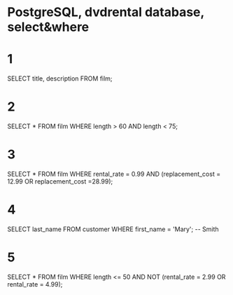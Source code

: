 # PostgreSQL, dvdrental database, select&where

# 1
SELECT title, description FROM film;

# 2
SELECT * FROM film WHERE length > 60 AND length < 75;

# 3
SELECT * FROM film  WHERE rental_rate = 0.99 AND (replacement_cost = 12.99 OR replacement_cost =28.99);

# 4
SELECT last_name FROM customer WHERE first_name = 'Mary'; -- Smith

# 5
SELECT * FROM film WHERE length <= 50 AND NOT (rental_rate = 2.99 OR rental_rate = 4.99);

